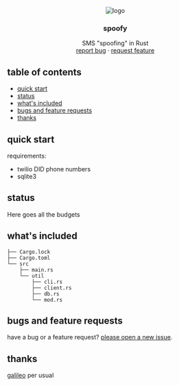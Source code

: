 <p align="center">
  <img src="https://github.com/ziggoon/red-team/spoofy/logo.png" alt="logo">    
  <h3 align="center">spoofy</h3>
  <p align="center">
    SMS "spoofing" in Rust
    <br>
    <a href="https://github.com/ziggoon/red-team/spoofy/issues/new?template=bug.md">report bug</a>
    ·
    <a href="https://github.com/ziggoon/red-team/spoofy/issues/new?template=feature.md&labels=feature">request feature</a>
  </p>
</p>


## table of contents

- [quick start](#quick-start)
- [status](#status)
- [what's included](#whats-included)
- [bugs and feature requests](#bugs-and-feature-requests)
- [thanks](#thanks)

## quick start

requirements:
- twilio DID phone numbers
- sqlite3

## status

Here goes all the budgets

## what's included

```text
├── Cargo.lock
├── Cargo.toml
└── src
    ├── main.rs
    └── util
        ├── cli.rs
        ├── client.rs
        ├── db.rs
        └── mod.rs
```

## bugs and feature requests

have a bug or a feature request? [please open a new issue](https://reponame/issues/new).

## thanks

[galileo](https://github.com/641i130) per usual 
